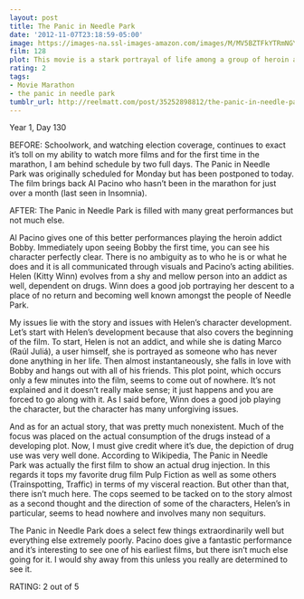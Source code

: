 ```yaml
---
layout: post
title: The Panic in Needle Park
date: '2012-11-07T23:18:59-05:00'
image: https://images-na.ssl-images-amazon.com/images/M/MV5BZTFkYTRmNGYtZDU3OS00NTQ5LTg3YTktYzI5MjI5YmUxYjAxXkEyXkFqcGdeQXVyMTAwMzUyOTc@._V1_UX182_CR0,0,182,268_AL_.jpg
film: 128
plot: This movie is a stark portrayal of life among a group of heroin addicts who hang out in “Needle Park” in New York City.
rating: 2
tags:
- Movie Marathon
- the panic in needle park
tumblr_url: http://reelmatt.com/post/35252898812/the-panic-in-needle-park
---
```


Year 1, Day 130

BEFORE: Schoolwork, and watching election coverage, continues to exact it’s toll on my ability to watch more films and for the first time in the marathon, I am behind schedule by two full days. The Panic in Needle Park was originally scheduled for Monday but has been postponed to today. The film brings back Al Pacino who hasn’t been in the marathon for just over a month (last seen in Insomnia).

AFTER: The Panic in Needle Park is filled with many great performances but not much else.

Al Pacino gives one of this better performances playing the heroin addict Bobby. Immediately upon seeing Bobby the first time, you can see his character perfectly clear. There is no ambiguity as to who he is or what he does and it is all communicated through visuals and Pacino’s acting abilities. Helen (Kitty Winn) evolves from a shy and mellow person into an addict as well, dependent on drugs. Winn does a good job portraying her descent to a place of no return and becoming well known amongst the people of Needle Park.

My issues lie with the story and issues with Helen’s character development. Let’s start with Helen’s development because that also covers the beginning of the film. To start, Helen is not an addict, and while she is dating Marco (Raúl Juliá), a user himself, she is portrayed as someone who has never done anything in her life. Then almost instantaneously, she falls in love with Bobby and hangs out with all of his friends. This plot point, which occurs only a few minutes into the film, seems to come out of nowhere. It’s not explained and it doesn’t really make sense; it just happens and you are forced to go along with it. As I said before, Winn does a good job playing the character, but the character has many unforgiving issues.

And as for an actual story, that was pretty much nonexistent. Much of the focus was placed on the actual consumption of the drugs instead of a developing plot. Now, I must give credit where it’s due, the depiction of drug use was very well done. According to Wikipedia, The Panic in Needle Park was actually the first film to show an actual drug injection. In this regards it tops my favorite drug film Pulp Fiction as well as some others (Trainspotting, Traffic) in terms of my visceral reaction. But other than that, there isn’t much here. The cops seemed to be tacked on to the story almost as a second thought and the direction of some of the characters, Helen’s in particular, seems to head nowhere and involves many non sequiturs.

The Panic in Needle Park does a select few things extraordinarily well but everything else extremely poorly. Pacino does give a fantastic performance and it’s interesting to see one of his earliest films, but there isn’t much else going for it. I would shy away from this unless you really are determined to see it.

RATING: 2 out of 5
